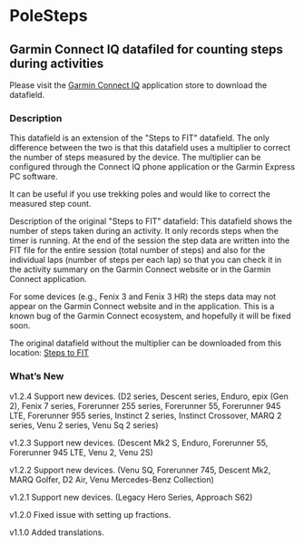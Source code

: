 # PoleSteps
## Garmin Connect IQ datafiled for counting steps during activities

Please visit the [Garmin Connect IQ](https://apps.garmin.com/en-US/apps/fc007f07-cac0-4d5d-a411-e4a34840f57e) application store to download the datafield. 

### Description
This datafield is an extension of the "Steps to FIT" datafield. The only difference between the two is that this datafield uses a multiplier to correct the number of steps measured by the device. The multiplier can be configured through the Connect IQ phone application or the Garmin Express PC software.

It can be useful if you use trekking poles and would like to correct the measured step count.

Description of the original "Steps to FIT" datafield:
This datafield shows the number of steps taken during an activity. It only records steps when the timer is running. At the end of the session the step data are written into the FIT file for the entire session (total number of steps) and also for the individual laps (number of steps per each lap) so that you can check it in the activity summary on the Garmin Connect website or in the Garmin Connect application.

For some devices (e.g., Fenix 3 and Fenix 3 HR) the steps data may not appear on the Garmin Connect website and in the application. This is a known bug of the Garmin Connect ecosystem, and hopefully it will be fixed soon. 

The original datafield without the multiplier can be downloaded from this location: [Steps to FIT](https://apps.garmin.com/en-US/apps/eb7018d6-3a13-4530-92ec-ed51d1f56e07)

### What’s New

v1.2.4 Support new devices. (D2 series, Descent series, Enduro, epix (Gen 2), Fenix 7 series, Forerunner 255 series, Forerunner 55, Forerunner 945 LTE, Forerunner 955 series, Instinct 2 series, Instinct Crossover, MARQ 2 series, Venu 2 series, Venu Sq 2 series)

v1.2.3 Support new devices. (Descent Mk2 S, Enduro, Forerunner 55, Forerunner 945 LTE, Venu 2, Venu 2S)

v1.2.2 Support new devices. (Venu SQ, Forerunner 745, Descent Mk2, MARQ Golfer, D2 Air, Venu Mercedes-Benz Collection)

v1.2.1 Support new devices. (Legacy Hero Series, Approach S62)

v1.2.0 Fixed issue with setting up fractions.

v1.1.0 Added translations.